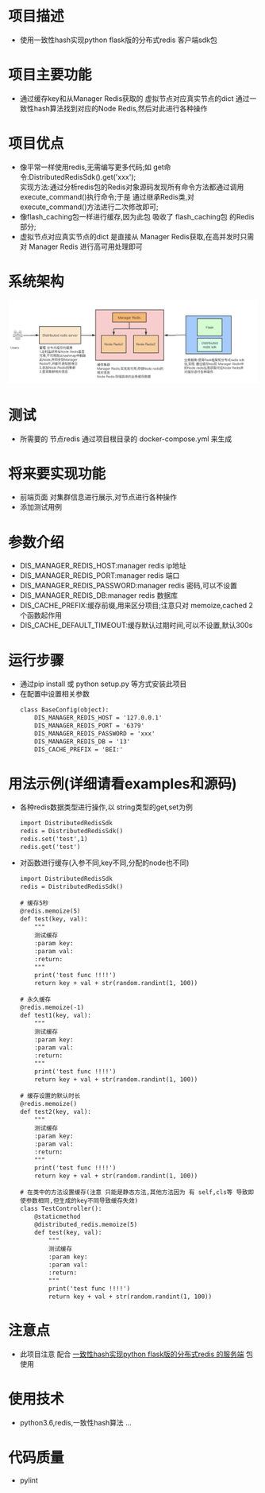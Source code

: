 # 项目描述
* 使用一致性hash实现python flask版的分布式redis 客户端sdk包

# 项目主要功能
* 通过缓存key和从Manager Redis获取的 虚拟节点对应真实节点的dict 通过一致性hash算法找到对应的Node Redis,然后对此进行各种操作

# 项目优点
* 像平常一样使用redis,无需编写更多代码;如 get命令:DistributedRedisSdk().get('xxx');\
实现方法:通过分析redis包的Redis对象源码发现所有命令方法都通过调用 execute_command()执行命令;于是 通过继承Redis类,对execute_command()方法进行二次修改即可;
* 像flash_caching包一样进行缓存,因为此包 吸收了 flash_caching包 的Redis部分;
* 虚拟节点对应真实节点的dict 是直接从 Manager Redis获取,在高并发时只需对 Manager Redis 进行高可用处理即可

# 系统架构
![系统架构](docs/img/architecture.jpg)

# 测试
* 所需要的 节点redis 通过项目根目录的 docker-compose.yml 来生成

# 将来要实现功能
* 前端页面 对集群信息进行展示,对节点进行各种操作
* 添加测试用例

# 参数介绍
* DIS_MANAGER_REDIS_HOST:manager redis ip地址
* DIS_MANAGER_REDIS_PORT:manager redis 端口
* DIS_MANAGER_REDIS_PASSWORD:manager redis 密码,可以不设置
* DIS_MANAGER_REDIS_DB:manager redis 数据库
* DIS_CACHE_PREFIX:缓存前缀,用来区分项目;注意只对 memoize,cached 2个函数起作用
* DIS_CACHE_DEFAULT_TIMEOUT:缓存默认过期时间,可以不设置,默认300s

# 运行步骤
* 通过pip install 或 python setup.py 等方式安装此项目
* 在配置中设置相关参数
    ```
    class BaseConfig(object):
        DIS_MANAGER_REDIS_HOST = '127.0.0.1'
        DIS_MANAGER_REDIS_PORT = '6379'
        DIS_MANAGER_REDIS_PASSWORD = 'xxx'
        DIS_MANAGER_REDIS_DB = '13'
        DIS_CACHE_PREFIX = 'BEI:'
    ```
 
# 用法示例(详细请看examples和源码)
* 各种redis数据类型进行操作,以 string类型的get,set为例
    ```python3
    import DistributedRedisSdk
    redis = DistributedRedisSdk()
    redis.set('test',1)
    redis.get('test')
    ```
* 对函数进行缓存(入参不同,key不同,分配的node也不同)
    ```python3
    import DistributedRedisSdk
    redis = DistributedRedisSdk()
    
    # 缓存5秒
    @redis.memoize(5)
    def test(key, val):
        """
        测试缓存
        :param key:
        :param val:
        :return:
        """
        print('test func !!!!')
        return key + val + str(random.randint(1, 100))

    # 永久缓存
    @redis.memoize(-1)
    def test1(key, val):
        """
        测试缓存
        :param key:
        :param val:
        :return:
        """
        print('test func !!!!')
        return key + val + str(random.randint(1, 100))
    
    # 缓存设置的默认时长
    @redis.memoize()
    def test2(key, val):
        """
        测试缓存
        :param key:
        :param val:
        :return:
        """
        print('test func !!!!')
        return key + val + str(random.randint(1, 100))
    
    # 在类中的方法设置缓存(注意 只能是静态方法,其他方法因为 有 self,cls等 导致即使参数相同,但生成的key不同导致缓存失效)
    class TestController():
        @staticmethod
        @distributed_redis.memoize(5)
        def test(key, val):
            """
            测试缓存
            :param key:
            :param val:
            :return:
            """
            print('test func !!!!')
            return key + val + str(random.randint(1, 100))

    ```

# 注意点
* 此项目注意 配合 [一致性hash实现python flask版的分布式redis 的服务端](https://github.com/Rgcsh/distributed_redis_server.git) 包使用

# 使用技术
* python3.6,redis,一致性hash算法 ...

# 代码质量
* pylint
